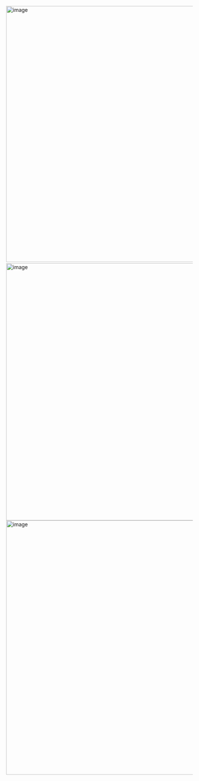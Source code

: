 ​<img width="690" alt="image" src="https://user-images.githubusercontent.com/85753752/149822415-94478ca4-0895-46da-a897-689fee0b3ac9.png">
<img width="693" alt="image" src="https://user-images.githubusercontent.com/85753752/149822473-586fdf69-9d3d-440b-afe3-eb67b5ff1a19.png">
<img width="685" alt="image" src="https://user-images.githubusercontent.com/85753752/149822525-e80fbfa5-c7eb-4ebc-9acb-3522203c34f8.png">
